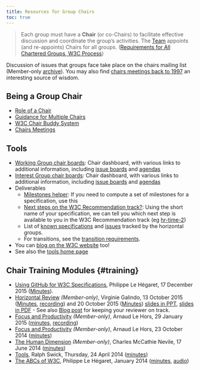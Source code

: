 ```yaml
---
title: Resources for Group Chairs
toc: true
---
```


> Each group must have a **Chair** (or co-Chairs) to facilitate effective discussion and coordinate the group’s activities. The [Team](https://www.w3.org/policies/process/#team) appoints (and re-appoints) Chairs for all groups. ([Requirements for All Chartered Groups, W3C Process](https://www.w3.org/policies/process/#ReqsAllGroups))

Discussion of issues that groups face take place on the chairs mailing list (Member-only [archive](https://www.w3.org/Archives/Member/chairs/)). You may also find [chairs meetings back to 1997](chair/meetings.md) an interesting source of wisdom.

## Being a Group Chair

- [Role of a Chair](role.md)
- [Guidance for Multiple Chairs](https://www.w3.org/wiki/Multiple_Chairs)
- [W3C Chair Buddy System](buddy.md)
- [Chairs Meetings](meetings.md)

## Tools

- [Working Group chair boards](https://www.w3.org/PM/Groups/chairboards.html?gtype=working): Chair dashboard, with various links to additional information, including [issue boards](https://www.w3.org/PM/Groups/issueboards.html?gtype=working) and [agendas](https://www.w3.org/PM/Groups/agendas.html?gtype=working)
- [Interest Group chair boards](https://www.w3.org/PM/Groups/chairboards.html?gtype=interest): Chair dashboard, with various links to additional information, including [issue boards](https://www.w3.org/PM/Groups/issueboards.html?gtype=interest) and [agendas](https://www.w3.org/PM/Groups/agendas.html?gtype=interest)
- Deliverables
  - [Milestones helper](https://w3c.github.io/spec-releases/milestones/): If you need to compute a set of milestones for a specification, use this
  - [Next steps on the W3C Recommendation track?](https://www.w3.org/guide/transitions/nextstep.html): Using the short name of your specification, we can tell you which next step is available to you in the W3C Recommendation track (eg [hr-time-2](../transitions/nextstep.html?shortname=hr-time-2))
  - List of [known specifications](/PM/horizontal/reviews.html) and [issues](/PM/horizontal/) tracked by the horizontal groups.
  - For transitions, see the [transition requirements](../transitions/).
- You can [blog on the W3C website](https://www.w3.org/blog/wp-login.php?redirect_to=/blog/wp-admin/post-new.php) too!
- See also the [tools home page](../tools/)

## Chair Training Modules {#training}

- [Using GitHub for W3C Specifications](https://www.w3.org/2015/Talks/1217-github-w3c/), Philippe Le Hégaret, 17 December 2015 ([Minutes](https://www.w3.org/2015/12/17-git-minutes)).
- [Horizontal Review](https://lists.w3.org/Archives/Member/chairs/2015OctDec/0020.html) *(Member-only)*, Virginie Galindo, 13 October 2015 ([Minutes](https://www.w3.org/2015/10/13-chairing-minutes.html), [recording](https://media.w3.org/2015/10/chair-training-horizontal-review.ogg)) and 20 October 2015 ([Minutes](https://www.w3.org/2015/10/20-chairing-minutes.html)) [slides in PPT](https://www.w3.org/2015/10/W3C-transversal-review-101_13OCT2015.pptx), [slides in PDF](https://www.w3.org/2015/10/W3C-transversal-review-101_13OCT2015.pdf) - See also [Blog post](https://www.w3.org/blog/2015/better-specifications-for-the-sake-of-the-web/) for keeping your reviewer on track.
- [Focus and Productivity](https://lists.w3.org/Archives/Member/chairs/2015JanMar/0009.html) *(Member-only)*, Arnaud Le Hors, 29 January 2015 ([minutes](https://www.w3.org/2015/01/29-chairing-minutes.html), [recording](https://media.w3.org/2015/01/chair-training-session-4.ogg))
- [Focus and Productivity](https://lists.w3.org/Archives/Member/chairs/2014OctDec/att-0093/Chair_Training_-_Productivity_20141021.pdf) *(Member-only)*, Arnaud Le Hors, 23 October 2014 ([minutes](https://www.w3.org/2014/10/23-chairing-minutes))
- [The Human Dimension](https://lists.w3.org/Archives/Member/chairs/2014AprJun/0136.html) *(Member-only)*, Charles McCathie Nevile, 17 June 2014 ([minutes](https://www.w3.org/2014/06/17-chairing-minutes.html))
- [Tools](https://www.w3.org/2014/Talks/0423-tools-rrs/), Ralph Swick, Thursday, 24 April 2014 ([minutes](https://www.w3.org/2014/04/24-chairing-minutes))
- [The ABCs of W3C](https://www.w3.org/2014/Talks/chairs-part4/), Philippe Le Hégaret, January 2014 ([minutes](https://www.w3.org/2014/01/23-chairing-minutes.html), [audio](https://media.w3.org/2014/01/chair-training-session-1.m4a))
